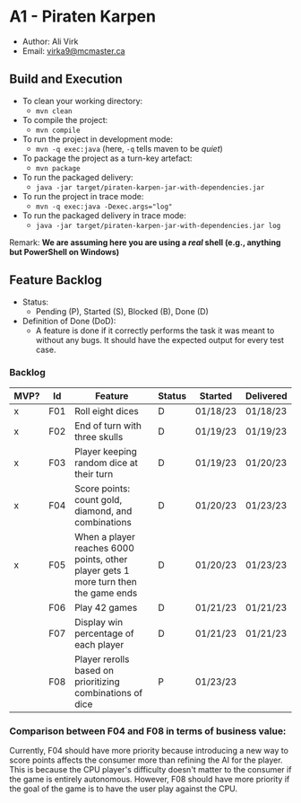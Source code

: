# A1 - Piraten Karpen

  * Author: Ali Virk
  * Email: virka9@mcmaster.ca

## Build and Execution

  * To clean your working directory:
    * `mvn clean`
  * To compile the project:
    * `mvn compile`
  * To run the project in development mode:
    * `mvn -q exec:java` (here, `-q` tells maven to be _quiet_)
  * To package the project as a turn-key artefact:
    * `mvn package`
  * To run the packaged delivery:
    * `java -jar target/piraten-karpen-jar-with-dependencies.jar`
  * To run the project in trace mode:
    * `mvn -q exec:java -Dexec.args="log"`
  * To run the packaged delivery in trace mode:
    * `java -jar target/piraten-karpen-jar-with-dependencies.jar log`

Remark: **We are assuming here you are using a _real_ shell (e.g., anything but PowerShell on Windows)**

## Feature Backlog

 * Status: 
   * Pending (P), Started (S), Blocked (B), Done (D)
 * Definition of Done (DoD):
   * A feature is done if it correctly performs the task it was meant to without any bugs. It should have the expected output for every test case.

### Backlog 

| MVP? | Id  | Feature                                                                             | Status | Started  | Delivered |
|------|-----|-------------------------------------------------------------------------------------|--------|----------|-----------|
| x    | F01 | Roll eight dices                                                                    | D      | 01/18/23 | 01/18/23  |
| x    | F02 | End of turn with three skulls                                                       | D      | 01/19/23 | 01/19/23  |
| x    | F03 | Player keeping random dice at their turn                                            | D      | 01/19/23 | 01/20/23  |
| x    | F04 | Score points: count gold, diamond, and combinations                                 | D      | 01/20/23 | 01/23/23  |
| x    | F05 | When a player reaches 6000 points, other player gets 1 more turn then the game ends | D      | 01/20/23 | 01/23/23  |
|      | F06 | Play 42 games                                                                       | D      | 01/21/23 | 01/21/23  |
|      | F07 | Display win percentage of each player                                               | D      | 01/21/23 | 01/21/23  |
|      | F08 | Player rerolls based on prioritizing combinations of dice                           | P      | 01/23/23 |           |

### Comparison between F04 and F08 in terms of business value: 

Currently, F04 should have more priority because introducing a new way to score points affects the consumer more than refining the AI for the player. This is because the CPU player's difficulty doesn't matter to the consumer if the game is entirely autonomous. However, F08 should have more priority if the goal of the game is to have the user play against the CPU.

